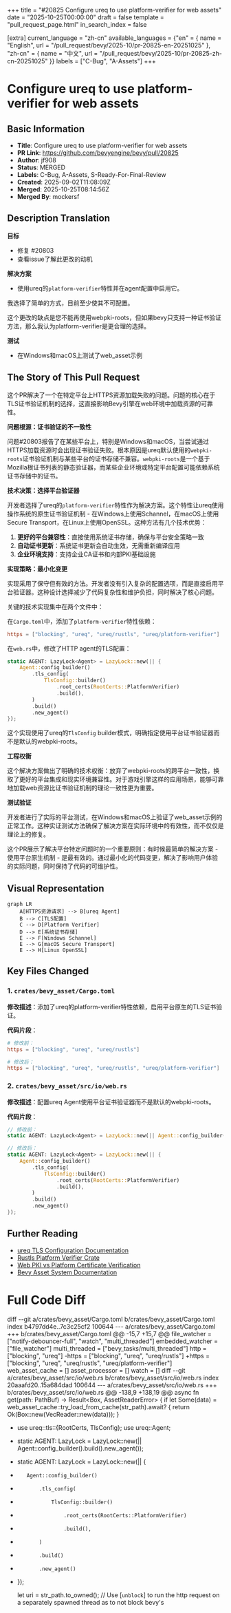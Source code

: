 +++
title = "#20825 Configure ureq to use platform-verifier for web assets"
date = "2025-10-25T00:00:00"
draft = false
template = "pull_request_page.html"
in_search_index = false

[extra]
current_language = "zh-cn"
available_languages = {"en" = { name = "English", url = "/pull_request/bevy/2025-10/pr-20825-en-20251025" }, "zh-cn" = { name = "中文", url = "/pull_request/bevy/2025-10/pr-20825-zh-cn-20251025" }}
labels = ["C-Bug", "A-Assets"]
+++

# Configure ureq to use platform-verifier for web assets

## Basic Information
- **Title**: Configure ureq to use platform-verifier for web assets
- **PR Link**: https://github.com/bevyengine/bevy/pull/20825
- **Author**: jf908
- **Status**: MERGED
- **Labels**: C-Bug, A-Assets, S-Ready-For-Final-Review
- **Created**: 2025-09-02T11:08:09Z
- **Merged**: 2025-10-25T08:14:56Z
- **Merged By**: mockersf

## Description Translation
**目标**

- 修复 #20803
- 查看issue了解此更改的动机

**解决方案**

- 使用ureq的`platform-verifier`特性并在agent配置中启用它。

我选择了简单的方式，目前至少使其不可配置。

这个更改的缺点是您不能再使用webpki-roots，但如果bevy只支持一种证书验证方法，那么我认为platform-verifier是更合理的选择。

**测试**

- 在Windows和macOS上测试了web_asset示例

## The Story of This Pull Request

这个PR解决了一个在特定平台上HTTPS资源加载失败的问题。问题的核心在于TLS证书验证机制的选择，这直接影响Bevy引擎在web环境中加载资源的可靠性。

**问题根源：证书验证的不一致性**

问题#20803报告了在某些平台上，特别是Windows和macOS，当尝试通过HTTPS加载资源时会出现证书验证失败。根本原因是ureq默认使用的`webpki-roots`证书验证机制与某些平台的证书存储不兼容。`webpki-roots`是一个基于Mozilla根证书列表的静态验证器，而某些企业环境或特定平台配置可能依赖系统证书存储中的证书。

**技术决策：选择平台验证器**

开发者选择了ureq的`platform-verifier`特性作为解决方案。这个特性让ureq使用操作系统的原生证书验证机制 - 在Windows上使用Schannel，在macOS上使用Secure Transport，在Linux上使用OpenSSL。这种方法有几个技术优势：

1. **更好的平台兼容性**：直接使用系统证书存储，确保与平台安全策略一致
2. **自动证书更新**：系统证书更新会自动生效，无需重新编译应用
3. **企业环境支持**：支持企业CA证书和内部PKI基础设施

**实现策略：最小化变更**

实现采用了保守但有效的方法。开发者没有引入复杂的配置选项，而是直接启用平台验证器。这种设计选择减少了代码复杂性和维护负担，同时解决了核心问题。

关键的技术实现集中在两个文件中：

在`Cargo.toml`中，添加了`platform-verifier`特性依赖：
```toml
https = ["blocking", "ureq", "ureq/rustls", "ureq/platform-verifier"]
```

在`web.rs`中，修改了HTTP agent的TLS配置：
```rust
static AGENT: LazyLock<Agent> = LazyLock::new(|| {
    Agent::config_builder()
        .tls_config(
            TlsConfig::builder()
                .root_certs(RootCerts::PlatformVerifier)
                .build(),
        )
        .build()
        .new_agent()
});
```

这个实现使用了ureq的`TlsConfig` builder模式，明确指定使用平台证书验证器而不是默认的webpki-roots。

**工程权衡**

这个解决方案做出了明确的技术权衡：放弃了webpki-roots的跨平台一致性，换取了更好的平台集成和现实环境兼容性。对于游戏引擎这样的应用场景，能够可靠地加载web资源比证书验证机制的理论一致性更为重要。

**测试验证**

开发者进行了实际的平台测试，在Windows和macOS上验证了web_asset示例的正常工作。这种实证测试方法确保了解决方案在实际环境中的有效性，而不仅仅是理论上的修复。

这个PR展示了解决平台特定问题时的一个重要原则：有时候最简单的解决方案 - 使用平台原生机制 - 是最有效的。通过最小化的代码变更，解决了影响用户体验的实际问题，同时保持了代码的可维护性。

## Visual Representation

```mermaid
graph LR
    A[HTTPS资源请求] --> B[ureq Agent]
    B --> C[TLS配置]
    C --> D[Platform Verifier]
    D --> E[系统证书存储]
    E --> F[Windows Schannel]
    E --> G[macOS Secure Transport]
    E --> H[Linux OpenSSL]
```

## Key Files Changed

### 1. `crates/bevy_asset/Cargo.toml`
**修改描述**：添加了ureq的platform-verifier特性依赖，启用平台原生的TLS证书验证。

**代码片段**：
```toml
# 修改前：
https = ["blocking", "ureq", "ureq/rustls"]

# 修改后：
https = ["blocking", "ureq", "ureq/rustls", "ureq/platform-verifier"]
```

### 2. `crates/bevy_asset/src/io/web.rs`
**修改描述**：配置ureq Agent使用平台证书验证器而不是默认的webpki-roots。

**代码片段**：
```rust
// 修改前：
static AGENT: LazyLock<Agent> = LazyLock::new(|| Agent::config_builder().build().new_agent());

// 修改后：
static AGENT: LazyLock<Agent> = LazyLock::new(|| {
    Agent::config_builder()
        .tls_config(
            TlsConfig::builder()
                .root_certs(RootCerts::PlatformVerifier)
                .build(),
        )
        .build()
        .new_agent()
});
```

## Further Reading

- [ureq TLS Configuration Documentation](https://docs.rs/ureq/latest/ureq/struct.AgentBuilder.html#method.tls_config)
- [Rustls Platform Verifier Crate](https://crates.io/crates/rustls-platform-verifier)
- [Web PKI vs Platform Certificate Verification](https://github.com/rustls/rustls-platform-verifier)
- [Bevy Asset System Documentation](https://bevyengine.org/learn/book/assets/)

# Full Code Diff
diff --git a/crates/bevy_asset/Cargo.toml b/crates/bevy_asset/Cargo.toml
index b4797dd4e..7c3c25cf2 100644
--- a/crates/bevy_asset/Cargo.toml
+++ b/crates/bevy_asset/Cargo.toml
@@ -15,7 +15,7 @@ file_watcher = ["notify-debouncer-full", "watch", "multi_threaded"]
 embedded_watcher = ["file_watcher"]
 multi_threaded = ["bevy_tasks/multi_threaded"]
 http = ["blocking", "ureq"]
-https = ["blocking", "ureq", "ureq/rustls"]
+https = ["blocking", "ureq", "ureq/rustls", "ureq/platform-verifier"]
 web_asset_cache = []
 asset_processor = []
 watch = []
diff --git a/crates/bevy_asset/src/io/web.rs b/crates/bevy_asset/src/io/web.rs
index 20aaafd20..15a684dad 100644
--- a/crates/bevy_asset/src/io/web.rs
+++ b/crates/bevy_asset/src/io/web.rs
@@ -138,9 +138,19 @@ async fn get(path: PathBuf) -> Result<Box<dyn Reader>, AssetReaderError> {
     if let Some(data) = web_asset_cache::try_load_from_cache(str_path).await? {
         return Ok(Box::new(VecReader::new(data)));
     }
+    use ureq::tls::{RootCerts, TlsConfig};
     use ureq::Agent;
 
-    static AGENT: LazyLock<Agent> = LazyLock::new(|| Agent::config_builder().build().new_agent());
+    static AGENT: LazyLock<Agent> = LazyLock::new(|| {
+        Agent::config_builder()
+            .tls_config(
+                TlsConfig::builder()
+                    .root_certs(RootCerts::PlatformVerifier)
+                    .build(),
+            )
+            .build()
+            .new_agent()
+    });
 
     let uri = str_path.to_owned();
     // Use [`unblock`] to run the http request on a separately spawned thread as to not block bevy's